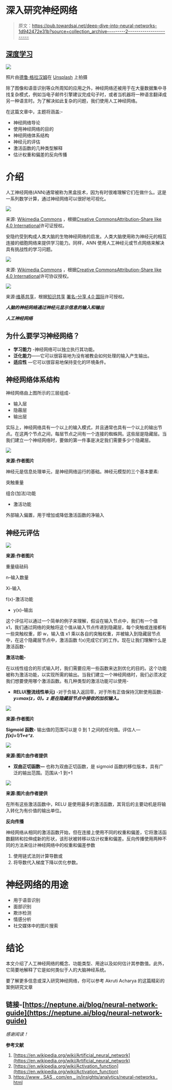 # 深入研究神经网络

> 原文：<https://pub.towardsai.net/deep-dive-into-neural-networks-1d942472e31b?source=collection_archive---------2----------------------->

## [深度学习](https://towardsai.net/p/category/machine-learning/deep-learning)

![](img/5ad42d4ff54b950f45122ef728ff8bdd.png)

照片由[德鲁·格拉汉姆](https://unsplash.com/@dizzyd718?utm_source=medium&utm_medium=referral)在 [Unsplash](https://unsplash.com?utm_source=medium&utm_medium=referral) 上拍摄

除了图像和语音识别等众所周知的应用之外，神经网络还被用于在大量数据集中寻找复杂模式，例如当电子邮件引擎建议完成句子时，或者当机器将一种语言翻译成另一种语言时。为了解决如此复杂的问题，我们使用人工神经网络。

在这篇文章中，主题将涵盖:-

*   神经网络导论
*   使用神经网络的目的
*   神经网络体系结构
*   神经元的评估
*   激活函数的几种类型解释
*   估计权重和偏差的反向传播

# 介绍

人工神经网络(ANN)通常被称为黑盒技术，因为有时很难理解它们在做什么。这是一系列数学计算，通过神经网络可以很好地可视化。

![](img/c159ac073a0c3329f85e716197ee5ca4.png)

来源: [Wikimedia Commons](https://commons.wikimedia.org/wiki/File:Blackbox3D-withGraphs.png) ，根据[Creative Commons](https://en.wikipedia.org/wiki/en:Creative_Commons)[Attribution-Share like 4.0 International](https://creativecommons.org/licenses/by-sa/4.0/deed.en)许可证授权。

安隐约受到构成人类大脑的生物神经网络的启发。人类大脑使用称为神经元的相互连接的细胞网络来提供学习能力。同样，ANN 使用人工神经元或节点网络来解决具有挑战性的学习问题。

![](img/40632b43d838b1d85b72e0a7ae3e8a41.png)

来源: [Wikimedia Commons](https://commons.wikimedia.org/wiki/File:Blausen_0657_MultipolarNeuron.png) ，根据[Creative Commons](https://en.wikipedia.org/wiki/en:Creative_Commons)[Attribution-Share like 4.0 International](https://creativecommons.org/licenses/by-sa/4.0/deed.en)许可协议授权。

![](img/16365c950906df5dc1bd542e7be4ce8d.png)

来源:[维基共享](https://commons.wikimedia.org/wiki/File:Neural_network_example.svg)，根据[知识共享](https://en.wikipedia.org/wiki/en:Creative_Commons) [署名-分享 4.0 国际](https://creativecommons.org/licenses/by-sa/4.0/deed.en)许可授权。

***人脑的神经网络通过神经元显示信息的输入和输出***

***人工神经网络***

## 为什么要学习神经网络？

*   **学习能力** -神经网络可以独立执行其功能。
*   **泛化能力**——它可以很容易地为没有被教会如何处理的输入产生输出。
*   **适应性** —它可以很容易地保持变化的环境条件。

## 神经网络体系结构

神经网络由上图所示的三层组成-

*   输入层
*   隐蔽层
*   输出层

实际上，神经网络具有一个以上的输入模式，并且通常也具有一个以上的输出节点。在这两个节点之间，每层节点之间有一个连接的蜘蛛网。这些层是隐藏层。当我们建立一个神经网络时，要做的第一件事是决定我们需要多少个隐藏层。

![](img/9467f74152da19f83961589fc13e31e8.png)

**来源:作者图片**

神经元是信息处理单元，是神经网络运行的基础。神经元模型的三个基本要素:

突触重量

组合(加法)功能

*   激活功能

外部输入偏置，用于增加或降低激活函数的净输入

## 神经元评估

![](img/8a0d59e8bf52c7da7674b0ebe4c6fb5c.png)

**来源:作者图片**

重量级砝码

n–输入数量

Xi-输入

f(x)-激活功能

*   y(x)–输出

这个评估可以通过一个简单的例子来理解，假设在输入节点中，我们有一个值 x1，我们通过网络的突触将这个值从输入节点传递到隐藏层，每个突触或连接都有一些突触权重，即 w，输入值 x1 乘以各自的突触权重，并被输入到隐藏层节点中，在这个隐藏层节点中，激活函数 f(x)完成它们的工作。现在让我们理解什么是激活函数-

**激活功能-**

在以线性组合的形式输入时，我们需要应用一些函数来达到优化的目的。这个功能被称为激活功能，以实现所需的输出。当我们建立一个神经网络时，我们必须决定我们想要使用哪个激活函数。有几种类型的激活功能可以使用-

*   **RELU(整流线性单元)** -对于负输入返回零，对于所有正值保持沉默使用函数- ***y=max(z，0)。z 是在隐藏层节点中接收的加权输入。***

![](img/a4f958bba6140596fd34f07e050dad4d.png)

**来源:作者图片**

**Sigmoid 函数-** 输出值的范围可以是 0 到 1 之间的任何值。评估人—***f(x)=1/1+e^z.***

![](img/f2289f671f53c3d8d3882099fc17dc1c.png)

**来源:图片由作者提供**

*   **双曲正切函数—** 也称为双曲正切函数，是 sigmoid 函数的移位版本，具有广泛的输出范围。范围从-1 到+1

![](img/10af95c2d9520e0a9f7eb35ed010beb9.png)

**来源:图片由作者提供**

在所有这些激活函数中，RELU 是使用最多的激活函数，其背后的主要动机是将输入转化为有价值的输出单位。

**反向传播**

神经网络从相同的激活函数开始，但在连接上使用不同的权重和偏差，它将激活函数翻转和拉伸成新的形状，该形状被转移以估计权重和偏差。反向传播使用两种不同的方法来估计神经网络中的权重和偏差参数

1.  使用链式法则计算导数或
2.  将导数代入梯度下降以优化参数。

# 神经网络的用途

*   用于语音识别
*   面部识别
*   欺诈检测
*   情感分析
*   社交媒体中的图片搜索

# 结论

本文介绍了人工神经网络的概念、功能类型、用途以及如何估计其参数值。此外，它简要地解释了它是如何类似于人的大脑神经系统。

要了解更多信息或深入研究神经网络，你可以参考 Akruti Acharya 的这篇精彩的案例研究文章

## 链接-[https://neptune.ai/blog/neural-network-guide](https://neptune.ai/blog/neural-network-guide)

*感谢阅读！*

**参考文献**

1.  [https://en.wikipedia.org/wiki/Artificial_neural_network](https://en.wikipedia.org/wiki/Artificial_neural_network)
2.  [https://en.wikipedia.org/wiki/Activation_function](https://en.wikipedia.org/wiki/Activation_function)
3.  [https://www . SAS . com/en _ in/insights/analytics/neural-networks . html](https://www.sas.com/en_in/insights/analytics/neural-networks.html)